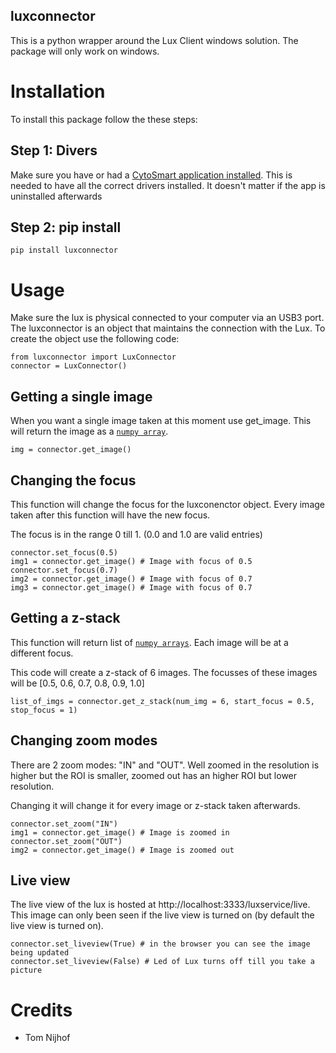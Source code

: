 luxconnector
-----

This is a python wrapper around the Lux Client windows solution.
The package will only work on windows.

# Installation
To install this package follow the these steps:

## Step 1: Divers
Make sure you have or had a [CytoSmart application installed](http://download.cytosmart.com/). 
This is needed to have all the correct drivers installed.
It doesn't matter if the app is uninstalled afterwards

## Step 2: pip install
```
pip install luxconnector
```

# Usage

Make sure the lux is physical connected to your computer via an USB3 port.
The luxconnector is an object that maintains the connection with the Lux.
To create the object use the following code:

```
from luxconnector import LuxConnector
connector = LuxConnector()
```

## Getting a single image
When you want a single image taken at this moment use get_image.
This will return the image as a [`numpy array`](https://numpy.org/doc/1.18/reference/generated/numpy.array.html).

```
img = connector.get_image()
```

## Changing the focus
This function will change the focus for the luxconenctor object.
Every image taken after this function will have the new focus.

The focus is in the range 0 till 1. (0.0 and 1.0 are valid entries)

```
connector.set_focus(0.5)
img1 = connector.get_image() # Image with focus of 0.5
connector.set_focus(0.7)
img2 = connector.get_image() # Image with focus of 0.7
img3 = connector.get_image() # Image with focus of 0.7
```

## Getting a z-stack
This function will return list of [`numpy arrays`](https://numpy.org/doc/1.18/reference/generated/numpy.array.html).
Each image will be at a different focus.

This code will create a z-stack of 6 images.
The focusses of these images will be [0.5, 0.6, 0.7, 0.8, 0.9, 1.0]
```
list_of_imgs = connector.get_z_stack(num_img = 6, start_focus = 0.5, stop_focus = 1)
```

## Changing zoom modes
There are 2 zoom modes: "IN" and "OUT".
Well zoomed in the resolution is higher but the ROI is smaller, zoomed out has an higher ROI but lower resolution.

Changing it will change it for every image or z-stack taken afterwards.

```
connector.set_zoom("IN")
img1 = connector.get_image() # Image is zoomed in
connector.set_zoom("OUT")
img2 = connector.get_image() # Image is zoomed out
```

## Live view
The live view of the lux is hosted at http://localhost:3333/luxservice/live.
This image can only been seen if the live view is turned on (by default the live view is turned on).

```
connector.set_liveview(True) # in the browser you can see the image being updated
connector.set_liveview(False) # Led of Lux turns off till you take a picture
```

# Credits

- Tom Nijhof
